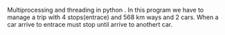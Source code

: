 Multiprocessing and threading in python .
In this program we have to manage a trip with 4 stops(entrace) and 568 km ways and 2 cars.
When a car arrive to entrace must stop until arrive to anothert car.
